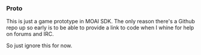 ### Proto
This is just a game prototype in MOAI SDK. The only reason there's a Github
repo up so early is to be able to provide a link to code when I whine for help
on forums and IRC.

So just ignore this for now.
